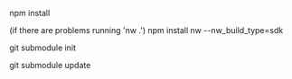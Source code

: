 npm install

(if there are problems running 'nw .') npm install nw --nw_build_type=sdk


git submodule init

git submodule update

